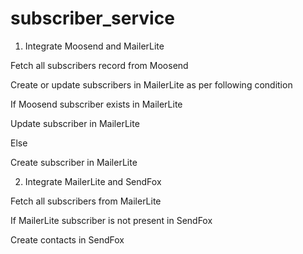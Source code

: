# subscriber_service

1. Integrate Moosend and MailerLite

Fetch all subscribers record from Moosend

Create or update subscribers in MailerLite as per following condition

If Moosend subscriber exists in MailerLite

Update subscriber in MailerLite

Else

Create subscriber in MailerLite



2. Integrate MailerLite and SendFox

Fetch all subscribers from MailerLite

If MailerLite subscriber is not present in SendFox

Create contacts in SendFox
